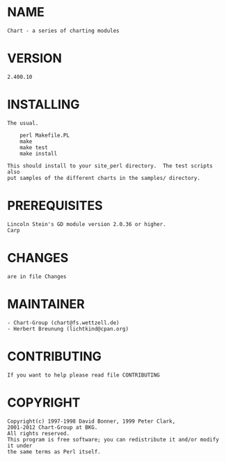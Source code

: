 # NAME

    Chart - a series of charting modules

# VERSION
 
    2.400.10

# INSTALLING


    The usual.
 
    	perl Makefile.PL
    	make
    	make test
    	make install

    This should install to your site_perl directory.  The test scripts also
    put samples of the different charts in the samples/ directory.


# PREREQUISITES

    Lincoln Stein's GD module version 2.0.36 or higher.
    Carp

# CHANGES

    are in file Changes
	
# MAINTAINER

    - Chart-Group (chart@fs.wettzell.de)
    - Herbert Breunung (lichtkind@cpan.org)


# CONTRIBUTING


    If you want to help please read file CONTRIBUTING


# COPYRIGHT

    Copyright(c) 1997-1998 David Bonner, 1999 Peter Clark, 
    2001-2012 Chart-Group at BKG.
    All rights reserved.
    This program is free software; you can redistribute it and/or modify it under 
    the same terms as Perl itself.
